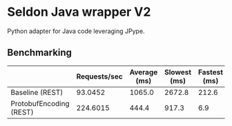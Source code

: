 # Seldon Java wrapper V2

Python adapter for Java code leveraging JPype.

## Benchmarking

|                         | Requests/sec | Average (ms) | Slowest (ms) | Fastest (ms) |
| ----------------------- | ------------ | ------------ | ------------ | ------------ |
| Baseline (REST)         | 93.0452      | 1065.0       | 2672.8       | 212.6        |
| ProtobufEncoding (REST) | 224.6015     | 444.4        | 917.3        | 6.9          |
